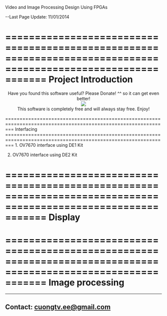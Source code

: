 Video and Image Processing Design Using FPGAs

--Last Page Update: 11/01/2014

===============================================================================================================
Project Introduction 
===============================================================================================================

<p align="center">
Have you found this software useful? Please Donate! ^^ so it can get even better! <br />
<a href="https://www.paypal.com/cgi-bin/webscr?cmd=_s-xclick&hosted_button_id=2AM852KBMM62J"><img src="https://www.paypalobjects.com/en_US/i/btn/btn_donateCC_LG.gif" hspace="0" vspace="0" border="0" /></a><br />
This software is completely free and will always stay free. Enjoy!
</p>
===============================================================================================================
Interfacing
===============================================================================================================
1. OV7670 interface using DE1 Kit

2. OV7670 interface using DE2 Kit
 
===============================================================================================================
Display
===============================================================================================================


===============================================================================================================
Image processing
===============================================================================================================

---------------------------------------------------------------------------------------------------------------
Contact: cuongtv.ee@gmail.com
---------------------------------------------------------------------------------------------------------------


